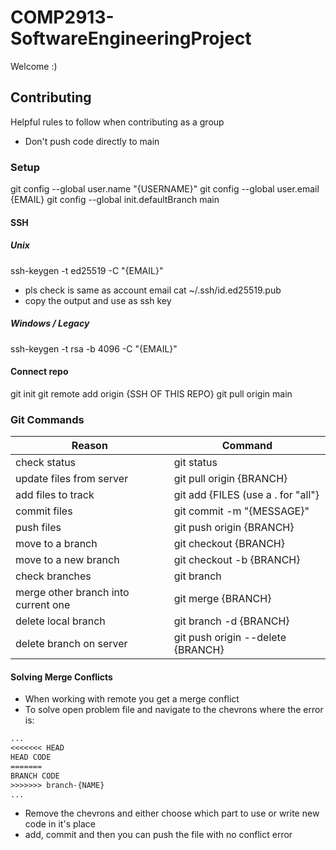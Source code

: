 # COMP2913-SoftwareEngineeringProject
Welcome :)
## Contributing
Helpful rules to follow when contributing as a group
- Don't push code directly to main
### Setup
git config --global user.name "{USERNAME}"
git config --global user.email {EMAIL}
git config --global init.defaultBranch main
#### SSH
##### Unix
ssh-keygen -t ed25519 -C "{EMAIL}"
- pls check is same as account email
cat ~/.ssh/id.ed25519.pub
- copy the output and use as ssh key
##### Windows / Legacy
ssh-keygen -t rsa -b 4096 -C "{EMAIL}"
#### Connect repo
git init
git remote add origin {SSH OF THIS REPO}
git pull origin main
### Git Commands
| Reason | Command |
| ---- | ---- |
| check status | git status |
| update files from server | git pull origin {BRANCH} |
| add files to track | git add {FILES (use a . for "all"} |
| commit files | git commit -m "{MESSAGE}" |
| push files | git push origin {BRANCH} |
| move to a branch | git checkout {BRANCH} |
| move to a new branch | git checkout -b {BRANCH} |
| check branches | git branch |
| merge other branch into current one | git merge {BRANCH} |
| delete local branch | git branch -d {BRANCH} |
| delete branch  on server | git push origin --delete {BRANCH} |
#### Solving Merge Conflicts
- When working with remote you get a merge conflict 
- To solve open problem file and navigate to the chevrons where the error is:
```txt
...
<<<<<<< HEAD
HEAD CODE
=======
BRANCH CODE
>>>>>>> branch-{NAME}
...
```
- Remove the chevrons and either choose which part to use or write new code in it's place
- add, commit and then you can push the file with no conflict error